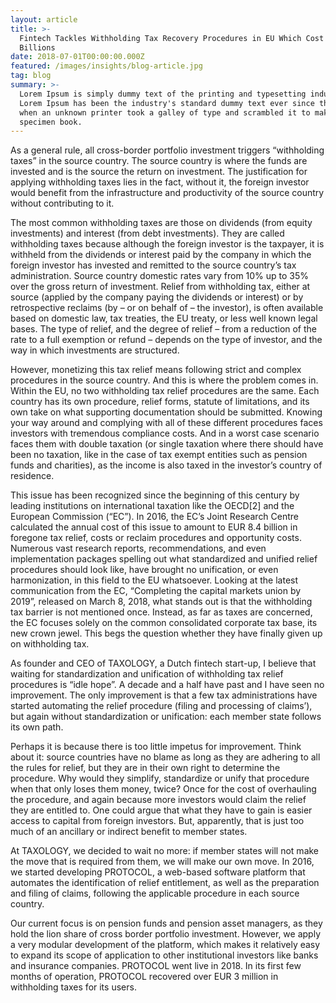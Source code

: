 ```yaml
---
layout: article
title: >-
  Fintech Tackles Withholding Tax Recovery Procedures in EU Which Cost Investors
  Billions
date: 2018-07-01T00:00:00.000Z
featured: /images/insights/blog-article.jpg
tag: blog
summary: >-
  Lorem Ipsum is simply dummy text of the printing and typesetting industry.
  Lorem Ipsum has been the industry's standard dummy text ever since the 1500s,
  when an unknown printer took a galley of type and scrambled it to make a type
  specimen book.
---
```


As a general rule, all cross-border portfolio investment triggers “withholding taxes” in the source country. The source country is where the funds are invested and is the source the return on investment. The justification for applying withholding taxes lies in the fact, without it, the foreign investor would benefit from the infrastructure and productivity of the source country without contributing to it.

The most common withholding taxes are those on dividends (from equity investments) and interest (from debt investments). They are called withholding taxes because although the foreign investor is the taxpayer, it is withheld from the dividends or interest paid by the company in which the foreign investor has invested and remitted to the source country’s tax administration. Source country domestic rates vary from 10% up to 35% over the gross return of investment. Relief from withholding tax, either at source (applied by the company paying the dividends or interest) or by retrospective reclaims (by – or on behalf of – the investor), is often available based on domestic law, tax treaties, the EU treaty, or less well known legal bases. The type of relief, and the degree of relief – from a reduction of the rate to a full exemption or refund – depends on the type of investor, and the way in which investments are structured.

However, monetizing this tax relief means following strict and complex procedures in the source country. And this is where the problem comes in. Within the EU, no two withholding tax relief procedures are the same. Each country has its own procedure, relief forms, statute of limitations, and its own take on what supporting documentation should be submitted. Knowing your way around and complying with all of these different procedures faces investors with tremendous compliance costs. And in a worst case scenario faces them with double taxation (or single taxation where there should have been no taxation, like in the case of tax exempt entities such as pension funds and charities), as the income is also taxed in the investor’s country of residence.

This issue has been recognized since the beginning of this century by leading institutions on international taxation like the OECD[2] and the European Commission (“EC”). In 2016, the EC’s Joint Research Centre calculated the annual cost of this issue to amount to EUR 8.4 billion in foregone tax relief, costs or reclaim procedures and opportunity costs. Numerous vast research reports, recommendations, and even implementation packages spelling out what standardized and unified relief procedures should look like, have brought no unification, or even harmonization, in this field to the EU whatsoever. Looking at the latest communication from the EC, “Completing the capital markets union by 2019”, released on March 8, 2018, what stands out is that the withholding tax barrier is not mentioned once. Instead, as far as taxes are concerned, the EC focuses solely on the common consolidated corporate tax base, its new crown jewel. This begs the question whether they have finally given up on withholding tax.

As founder and CEO of TAXOLOGY, a Dutch fintech start-up, I believe that waiting for standardization and unification of withholding tax relief procedures is “idle hope”. A decade and a half have past and I have seen no improvement. The only improvement is that a few tax administrations have started automating the relief procedure (filing and processing of claims’), but again without standardization or unification: each member state follows its own path.

Perhaps it is because there is too little impetus for improvement. Think about it: source countries have no blame as long as they are adhering to all the rules for relief, but they are in their own right to determine the procedure. Why would they simplify, standardize or unify that procedure when that only loses them money, twice? Once for the cost of overhauling the procedure, and again because more investors would claim the relief they are entitled to. One could argue that what they have to gain is easier access to capital from foreign investors. But, apparently, that is just too much of an ancillary or indirect benefit to member states.

At TAXOLOGY, we decided to wait no more: if member states will not make the move that is required from them, we will make our own move. In 2016, we started developing PROTOCOL, a web-based software platform that automates the identification of relief entitlement, as well as the preparation and filing of claims, following the applicable procedure in each source country.

Our current focus is on pension funds and pension asset managers, as they hold the lion share of cross border portfolio investment. However, we apply a very modular development of the platform, which makes it relatively easy to expand its scope of application to other institutional investors like banks and insurance companies. PROTOCOL went live in 2018. In its first few months of operation, PROTOCOL recovered over EUR 3 million in withholding taxes for its users.
